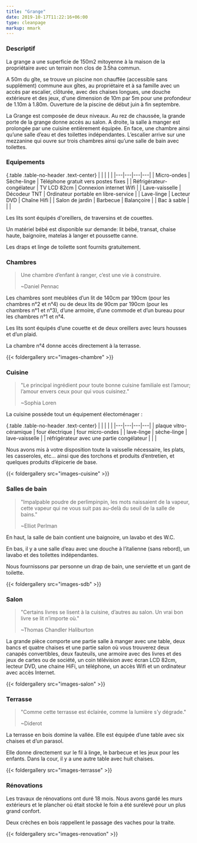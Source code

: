 ```yaml
---
title: "Grange"
date: 2019-10-17T11:22:16+06:00
type: cleanpage
markup: mmark
---
```


### Descriptif

La grange a une superficie de 150m2 mitoyenne à la maison de la propriétaire avec un terrain non clos de 3.5ha commun.

A 50m du gîte, se trouve un piscine non chauffée (accessible sans supplément) commune aux gîtes, au propriétaire et à sa famille avec un accès par escalier, clôturée, avec des chaises longues, une douche extérieure et des jeux, d'une dimension de 10m par 5m pour une profondeur de 1.10m à 1.80m. Ouverture de la piscine de début juin à fin septembre.

La Grange est composée de deux niveaux. Au rez de chaussée, la grande porte de la grange donne accès au salon. A droite, la salle à manger est prolongée par une cuisine entièrement équipée. En face, une chambre ainsi qu’une salle d’eau et des toilettes indépendantes. L’escalier arrive sur une mezzanine qui ouvre sur trois chambres ainsi qu’une salle de bain avec toilettes.

### Equipements

{.table .table-no-header .text-center}
| | | | |
|---|---|---|---|
| Micro-ondes | Sèche-linge | Téléphone gratuit vers postes fixes |
| Réfrigérateur-congélateur | TV LCD 82cm | Connexion internet Wifi |
| Lave-vaisselle | Décodeur TNT | Ordinateur portable en libre-service |
| Lave-linge | Lecteur DVD | Chaîne Hifi |
| Salon de jardin | Barbecue | Balançoire |
| Bac à sable | | |

Les lits sont équipés d'oreillers, de traversins et de couettes.

Un matériel bébé est disponible sur demande: lit bébé, transat, chaise haute, baignoire, matelas à langer et poussette canne.

Les draps et linge de toilette sont fournits gratuitement.

### Chambres

> Une chambre d’enfant à ranger, c’est une vie à construire.
>
> ~Daniel Pennac

Les chambres sont meublées d’un lit de 140cm par 190cm (pour les chambres n°2 et n°4) ou de deux lits de 90cm par 190cm (pour les chambres n°1 et n°3), d’une armoire, d’une commode et d’un bureau pour les chambres n°1 et n°4.

Les lits sont équipés d’une couette et de deux oreillers avec leurs housses et d’un plaid.

La chambre n°4 donne accès directement à la terrasse.

{{< foldergallery src="images-chambre" >}}

### Cuisine

> "Le principal ingrédient pour toute bonne cuisine familiale est l’amour; l’amour envers ceux pour qui vous cuisinez."
>
> ~Sophia Loren

La cuisine possède tout un équipement électoménager :

{.table .table-no-header .text-center}
| | | | |
|---|---|---|---|
| plaque vitro-céramique | four électrique | four micro-ondes |
| lave-linge | sèche-linge | lave-vaisselle |
| réfrigérateur avec une partie congélateur | | |

Nous avons mis à votre disposition toute la vaisselle nécessaire, les plats, les casseroles, etc... ainsi que des torchons et produits d’entretien, et quelques produits d’épicerie de base.

{{< foldergallery src="images-cuisine" >}}

### Salles de bain

> "Impalpable poudre de perlimpinpin, les mots naissaient de la vapeur, cette vapeur qui ne vous suit pas au-delà du seuil de la salle de bains."
>
> ~Elliot Perlman

En haut, la salle de bain contient une baignoire, un lavabo et des W.C.

En bas, il y a une salle d’eau avec une douche à l’italienne (sans rebord), un lavabo et des toilettes indépendantes.

Nous fournissons par personne un drap de bain, une serviette et un gant de toilette.

{{< foldergallery src="images-sdb" >}}

### Salon

> "Certains livres se lisent à la cuisine, d’autres au salon. Un vrai bon livre se lit n’importe où."
>
> ~Thomas Chandler Haliburton

La grande pièce comporte une partie salle à manger avec une table, deux bancs et quatre chaises et une partie salon où vous trouverez deux canapés convertibles, deux fauteuils, une armoire avec des livres et des jeux de cartes ou de société, un coin télévision avec écran LCD 82cm, lecteur DVD, une chaine HiFi, un téléphone, un accès Wifi et un ordinateur avec accès Internet.

{{< foldergallery src="images-salon" >}}

### Terrasse

> "Comme cette terrasse est éclairée, comme la lumière s’y dégrade."
>
> ~Diderot

La terrasse en bois domine la vallée. Elle est équipée d’une table avec six chaises et d’un parasol.

Elle donne directement sur le fil à linge, le barbecue et les jeux pour les enfants. Dans la cour, il y a une autre table avec huit chaises.

{{< foldergallery src="images-terrasse" >}}

### Rénovations

Les travaux de rénovations ont duré 18 mois. Nous avons gardé les murs extérieurs et le plancher où était stocké le foin a été surélevé pour un plus grand confort.

Deux crèches en bois rappellent le passage des vaches pour la traite.

{{< foldergallery src="images-renovation" >}}
